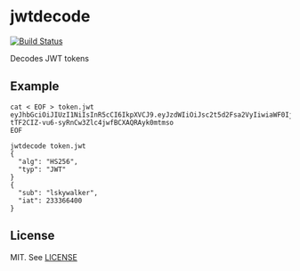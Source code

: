 # jwtdecode

[![Build Status](https://travis-ci.org/micahhausler/jwtdecode-rust.svg?branch=master)](https://travis-ci.org/micahhausler/jwtdecode-rust)

Decodes JWT tokens


## Example

```
cat < EOF > token.jwt
eyJhbGciOiJIUzI1NiIsInR5cCI6IkpXVCJ9.eyJzdWIiOiJsc2t5d2Fsa2VyIiwiaWF0IjoyMzMzNjY0MDB9.k-tTF2CIZ-vu6-syRnCw3Zlc4jwfBCXAQRAyk0mtmso
EOF

jwtdecode token.jwt
{
  "alg": "HS256",
  "typ": "JWT"
}
{
  "sub": "lskywalker",
  "iat": 233366400
}
```

## License

MIT. See [LICENSE](/LICENSE)
